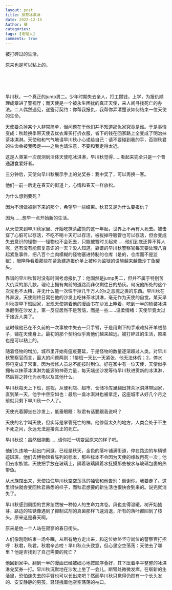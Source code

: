 ```yaml
---
layout: post
title: 抹茶冰淇淋
date: 2022-12-15
Author: 橘
categories: 
tags: [电锯人]
comments: true
---
```




被打碎过的生活，<br>

原来也是可以粘上的。

<!-- more -->

<br>

<br>

<br>



 

 

 

 

 

 

 

早川秋，一个真正的jump男二。少年时期失去亲人，打工攒钱，上学，为报仇顺理成章进了警视厅；而天使是一个被永生困扰的真正天使，来人间寻找死亡的办法。二人偶然遇见，遂签订契约：你帮我报仇，我帮你弄清楚该如何结束一位天使的生命。

天使要杀掉某个人非常简单，但问题在于他们并不知道那仇家究竟是谁。于是事情变成：秋趁换季带天使去优衣库买打折衣服，省下的钱在回家路上全变成了明治抹茶冰淇淋。天使和和气气地请早川秋小心递给自己：请不要碰到我的手，否则秋君的生命会被我吸走——之后也请注意，不要和我走得太近。

这是人类第一次观测到活体天使吃冰淇淋，早川秋觉得……看起来完全只是一个普通甜食爱好者。

三分钟后，天使向早川秋展示手上的兑奖券：我中奖了，可以再换一客。

他们一前一后走在春天的街道上，心情和春天一样放松。

为什么想到要死？

因为不想做被剩下来的那个，希望早一些结束。秋君又是为什么要报仇？

因为……想早一点开始新的生活。

从天使来到早川秋家里、开始吃抹茶甜筒的这一年起，世界上不再有人死去。被击穿了心脏可以存活，不吃不喝十天可以存活，被拔掉呼吸管也可以存活，但会变成失去意识的怪物——怪物也不会死去，只能被暂时关起来……他们到底还算不算人呢，还有没有能恢复意识的一天？没人知道。靠谱的早川秋警察官每天要处理八百起紧急事件，把八百个血肉模糊的怪物塞进特制的仓库（是的，仓库而不是监狱），眼睁睁看着那些在紧急建造报价单上被称为监狱的设施越来越像沙丁鱼罐头。

靠谱的早川秋暂时没有时间考虑报仇了：他固然是jump男二，但并不属于特别苦大仇深的那几款，理论上拥有向前的道路而非仅剩往日的劫灰。何况他所处的这个次元也不太糟，并无什么能一次性干掉几千万人的x之恶魔之类的东西。早川秋在外奔波，天使则终日窝在他的沙发上吃抹茶冰淇淋，毫无作为天使的自觉。某天早川秋提早下班回家，发现天使抱着他的漫画书在沙发上睡着，吃到一半的桶装冰淇淋翻倒在沙发上，第一反应居然不是苦恼，而是一些……温柔情绪：天使毕竟太过于接近人类了。

这时候他已在不久前的一次事故中失去一只手臂，于是用剩下的手艰难抖开羊绒毯子，铺在天使身上。最初的那个契约似乎离他们越来越远。被打碎过的生活，原来也是可以粘上的。

随着怪物的增加，城市里开始有瘟疫蔓延，于是怪物的数量逐渐超过人类。对早川秋警察官而言，最大的问题两则：1排班一天比一天紧张，他无法休假；2，停水停电变成了常事，因为检修人员总不能按时到位。好在家中有一位天使，天使似乎拥有以抹茶冰淇淋为能源的神奇力量，每天端坐沙发等待早川秋进贡新的冰淇淋，然后将之转化为水电以及其他什么。

早川秋每天上下班，巡视，从便利店、超市、仓储冷库里翻出抹茶冰淇淋带回家，直到某一天，他手中空空如也：最后一盒冰淇淋也被拿走，这座城市从好几个月之前就只剩下早川秋一个人了。

天使光着脚坐在沙发上，低垂眼睫：秋君有话要跟我说吗？

天使的名字叫天使，但实际是掌管死亡的神。他停留太久的地方，人类会处于不生不死之间，永远无法迎接真正的死亡。

早川秋说：虽然很抱歉……请你把一切变回原来的样子吧。

他们久违地一起出门闲逛。已经是秋天，金色的落叶铺满街道，停在路边的车辆锈迹斑斑。他们去博物馆看陈列的标本，那些标本不会因为天使的缘故再死一次；他们去水族馆，天使把手放在玻璃上，隔着玻璃隔着水抚摸那些被水与玻璃包裹的热带鱼。

从水族馆出来，天使拉住早川秋空空荡荡的袖管和他告别：谢谢你。我要走了。这里很快就会变回秋君熟悉的样子，而秋君想要的新生活也很快会到来的。说完就消失了。

早川秋感到周围的世界忽然被一种惊人的生命力席卷。风也变得温暖，树开始抽芽，路边的铁锈像遇到了抑制试剂的真菌那样飞速消退，所有的落叶都回到了枝头。原来这是春天啊。

原来是他一个人站在寂寥的春日街头。

人们像刚刚结束一场冬眠，从所有地方走出来，和这位始终坚守岗位的警察官打招呼：秋君，秋君，秋君辛苦啦！早川秋点头致意，但心里空空荡荡：天使去了哪里？他是否找到了自己需要的死亡？

他回到家中。翻到一半的漫画已经被细心地按顺序叠好，其下压着平平整整的冰淇淋兑奖券一打。早川秋沉默地在沙发上坐了一会儿，断臂处微微发痒。在崭新的生活里，恐怕连失去的手臂也可以长出来吧？然而早川秋只觉得仍然有一个长头发的、安安静静的男孩，轻轻拽着他空空荡荡的袖口。
